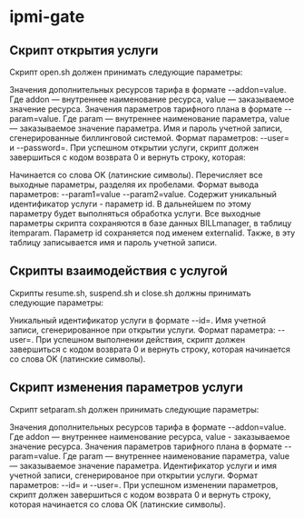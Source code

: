 # ipmi-gate
## Скрипт открытия услуги
Скрипт open.sh должен принимать следующие параметры:

Значения дополнительных ресурсов тарифа в формате --addon=value. Где addon — внутреннее наименование ресурса, value — заказываемое значение ресурса. 
Значения параметров тарифного плана в формате --param=value. Где param — внутреннее наименование параметра, value — заказываемое значение параметра. 
Имя и пароль учетной записи, сгенерированные биллинговой системой. Формат параметров: --user=<username> и --password=<password>. 
При успешном открытии услуги, скрипт должен завершиться с кодом возврата 0 и вернуть строку, которая:

Начинается со слова OK (латинские символы). 
Перечисляет все выходные параметры, разделяя их пробелами. Формат вывода параметров: --param1=value --param2=value. 
Содержит уникальный идентификатор услуги - параметр id. В дальнейшем по этому параметру будет выполняться обработка услуги. 
Все выходные параметры скрипта сохраняются в базе данных BILLmanager, в таблицу itemparam. Параметр id сохраняется под именем externalid. Также, в эту таблицу записывается имя и пароль учетной записи. 

## Скрипты взаимодействия с услугой
Скрипты resume.sh, suspend.sh и close.sh должны принимать следующие параметры:

Уникальный идентификатор услуги в формате --id=<externalid>. 
Имя учетной записи, сгенерированное при открытии услуги. Формат параметра: --user=<username>. 
При успешном выполнении действия, скрипт должен завершиться с кодом возврата 0 и вернуть строку, которая начинается со слова OK (латинские символы). 

## Скрипт изменения параметров услуги
Скрипт setparam.sh должен принимать следующие параметры: 

Значения дополнительных ресурсов тарифа в формате --addon=value. Где addon — внутреннее наименование ресурса, value - заказываемое значение ресурса. 
Значения параметров тарифного плана в формате --param=value. Где param — внутреннее наименование параметра, value — заказываемое значение параметра. 
Идентификатор услуги и имя учетной записи, сгенерированое при открытии услуги. Формат параметров: --id=<externalid> и --user=<username>. 
При успешном изменении параметров, скрипт должен завершиться с кодом возврата 0 и вернуть строку, которая начинается со слова OK (латинские символы). 